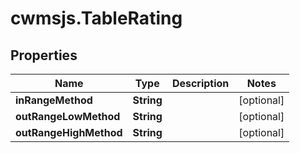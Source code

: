 # cwmsjs.TableRating

## Properties

Name | Type | Description | Notes
------------ | ------------- | ------------- | -------------
**inRangeMethod** | **String** |  | [optional] 
**outRangeLowMethod** | **String** |  | [optional] 
**outRangeHighMethod** | **String** |  | [optional] 



